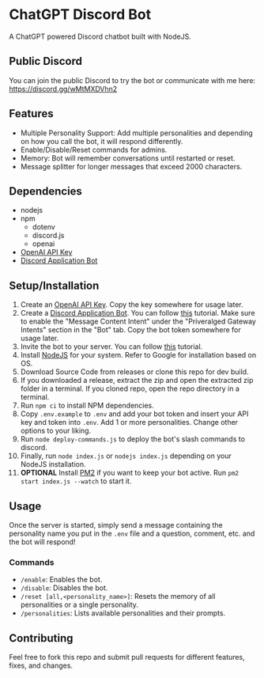 # ChatGPT Discord Bot
A ChatGPT powered Discord chatbot built with NodeJS.

## Public Discord
You can join the public Discord to try the bot or communicate with me here: https://discord.gg/wMtMXDVhn2

## Features
* Multiple Personality Support: Add multiple personalities and depending on how you call the bot, it will respond differently.
* Enable/Disable/Reset commands for admins.
* Memory: Bot will remember conversations until restarted or reset.
* Message splitter for longer messages that exceed 2000 characters.

## Dependencies
* nodejs
* npm
   * dotenv
   * discord.js
   * openai
* [OpenAI API Key](https://platform.openai.com/account/api-keys)
* [Discord Application Bot](https://discord.com/developers/applications/)

## Setup/Installation
1. Create an [OpenAI API Key](https://platform.openai.com/account/api-keys). Copy the key somewhere for usage later.
2. Create a [Discord Application Bot](https://discord.com/developers/applications/). You can follow [this](https://discordjs.guide/preparations/setting-up-a-bot-application.html#creating-your-bot) tutorial. Make sure to enable the "Message Content Intent" under the "Priveralged Gateway Intents" section in the "Bot" tab. Copy the bot token somewhere for usage later.
3. Invite the bot to your server. You can follow [this](https://discordjs.guide/preparations/adding-your-bot-to-servers.html) tutorial.
4. Install [NodeJS](https://nodejs.org/) for your system. Refer to Google for installation based on OS.
5. Download Source Code from releases or clone this repo for dev build.
6. If you downloaded a release, extract the zip and open the extracted zip folder in a terminal. If you cloned repo, open the repo directory in a terminal.
7. Run `npm ci` to install NPM dependencies.
8. Copy `.env.example` to `.env` and add your bot token and insert your API key and token into `.env`. Add 1 or more personalities. Change other options to your liking.
9. Run `node deploy-commands.js` to deploy the bot's slash commands to discord.
10. Finally, run `node index.js` or `nodejs index.js` depending on your NodeJS installation.
11. **OPTIONAL** Install [PM2](https://pm2.keymetrics.io/) if you want to keep your bot active. Run `pm2 start index.js --watch` to start it.

## Usage
Once the server is started, simply send a message containing the personality name you put in the `.env` file and a question, comment, etc. and the bot will respond!
### Commands
* `/enable`: Enables the bot.
* `/disable`: Disables the bot.
* `/reset [all,<personality_name>]`: Resets the memory of all personalities or a single personality.
* `/personalities`: Lists available personalities and their prompts.

## Contributing
Feel free to fork this repo and submit pull requests for different features, fixes, and changes.
